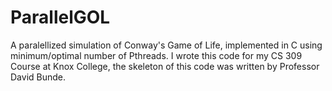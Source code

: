 # ParallelGOL
A paralellized simulation of Conway's Game of Life, implemented in C using minimum/optimal number of Pthreads.
I wrote this code for my CS 309 Course at Knox College, the skeleton of this code was written by Professor David Bunde.
